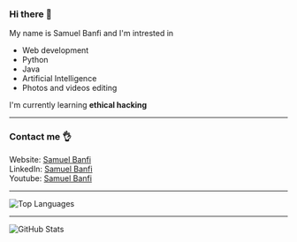 ### Hi there 👋

My name is Samuel Banfi and I'm intrested in
- Web development
- Python
- Java
- Artificial Intelligence
- Photos and videos editing

I'm currently learning **ethical hacking**

<hr>

### Contact me 👌

Website: [Samuel Banfi](https://samuelbanfi.ch)<br>
LinkedIn: [Samuel Banfi](https://www.linkedin.com/in/samuel-banfi-18129b243/)<br>
Youtube: [Samuel Banfi](https://www.youtube.com/channel/UCpwOGJc0Q0nN6X0U706X30A)

<hr>

![Top Languages](https://github-readme-stats.vercel.app/api/top-langs/?username=samuelbanfi&theme=tokyonight&layout=compact&hide_border=true&border_radius=25&custom_title=Top%20Languages&langs_count=10)

<hr>

![GitHub Stats](https://github-readme-stats.vercel.app/api?username=samuelbanfi&theme=tokyonight&hide_border=true&border_radius=25&count_private=true&include_all_commits=true&show_icons=true&custom_title=My%20Activity)

<!--
**SamuelBanfi/SamuelBanfi** is a ✨ _special_ ✨ repository because its `README.md` (this file) appears on your GitHub profile.

Here are some ideas to get you started:

- 🔭 I’m currently working on ...
- 🌱 I’m currently learning ...
- 👯 I’m looking to collaborate on ...
- 🤔 I’m looking for help with ...
- 💬 Ask me about ...
- 📫 How to reach me: ...
- 😄 Pronouns: ...
- ⚡ Fun fact: ...
-->
